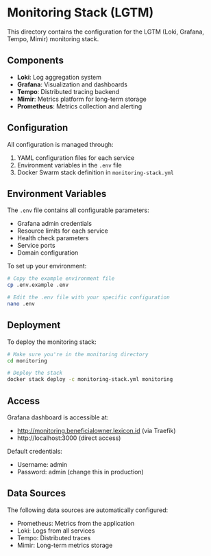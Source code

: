 # Monitoring Stack (LGTM)

This directory contains the configuration for the LGTM (Loki, Grafana, Tempo, Mimir) monitoring stack.

## Components

- **Loki**: Log aggregation system
- **Grafana**: Visualization and dashboards
- **Tempo**: Distributed tracing backend
- **Mimir**: Metrics platform for long-term storage
- **Prometheus**: Metrics collection and alerting

## Configuration

All configuration is managed through:

1. YAML configuration files for each service
2. Environment variables in the `.env` file
3. Docker Swarm stack definition in `monitoring-stack.yml`

## Environment Variables

The `.env` file contains all configurable parameters:

- Grafana admin credentials
- Resource limits for each service
- Health check parameters
- Service ports
- Domain configuration

To set up your environment:

```bash
# Copy the example environment file
cp .env.example .env

# Edit the .env file with your specific configuration
nano .env
```

## Deployment

To deploy the monitoring stack:

```bash
# Make sure you're in the monitoring directory
cd monitoring

# Deploy the stack
docker stack deploy -c monitoring-stack.yml monitoring
```

## Access

Grafana dashboard is accessible at:
- http://monitoring.beneficialowner.lexicon.id (via Traefik)
- http://localhost:3000 (direct access)

Default credentials:
- Username: admin
- Password: admin (change this in production)

## Data Sources

The following data sources are automatically configured:

- Prometheus: Metrics from the application
- Loki: Logs from all services
- Tempo: Distributed traces
- Mimir: Long-term metrics storage